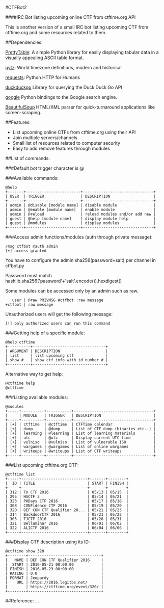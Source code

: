 #CTFBot2
 
####IRC Bot listing upcoming online CTF from ctftime.org API

This is another version of a small IRC bot listing upcoming CTF from ctftime.org and some resources related to them.

##Dependencies:

[PrettyTable](https://pypi.python.org/pypi/PrettyTable): A simple Python library for easily displaying tabular data in a visually appealing ASCII table format.

[pytz](https://pypi.python.org/pypi/pytz): World timezone definitions, modern and historical

[requests](https://pypi.python.org/pypi/requests/2.9.1): Python HTTP for Humans

[duckduckgo](https://pypi.python.org/pypi/duckduckgo/0.1) Library for querying the Duck Duck Go API

[google](https://pypi.python.org/pypi/google) Python bindings to the Google search engine.

[BeautifulSoup](https://pypi.python.org/pypi/BeautifulSoup) HTML/XML parser for quick-turnaround applications like screen-scraping.

##Features:

* List upcoming online CTFs from ctftime.org using their API
* Join multiple servers/channels
* Small list of resources related to computer security
* Easy to add remove features through modules

##List of commands:

###Default bot trigger character is @

###Available commands:
```
@help                                                             
+-------+------------------------+-------------------------------+
| USER  | TRIGGER                | DESCRIPTION                   |
+-------+------------------------+-------------------------------+
| admin | @disable [module name] | disable module                |
| admin | @enable [module name]  | enable module                 |
| admin | @reload                | reload modules and/or add new |
| guest | @help [module name]    | display module help           |
| guest | @modules               | display modules               |
+-------+------------------------+-------------------------------+
```

###Access admin functions/modules (auth through private message):
```
/msg ctfbot @auth admin
[+] access granted
```

You have to configure the admin sha256(password+salt) per channel in ctfbot.py

Password must match hashlib.sha256('password'+'salt'.encode()).hexdigest()

Some modules can be accessed only by an admin such as raw.
```
   user | @raw PRIVMSG #ctfbot :raw message
+ctfbot | raw message
```

Unauthorized users will get the following message:
```
[!] only authorized users can run this command
```


###Getting help of a specific module:
```
@help ctftime
+----------+--------------------------------+
| ARGUMENT | DESCRIPTION                    |
| list     | list upcoming ctf              |
| show #   | show ctf info with id number # |
+----------+--------------------------------+
```

Alternative way to get help:
```
@ctftime help
@ctftime
```

###Listing available modules:
```
@modules                                                          
+-----+----------+-----------+-----------------------------------+
|     | MODULE   | TRIGGER   | DESCRIPTION                       |
+-----+----------+-----------+-----------------------------------+
| [+] | ctftime  | @ctftime  | CTFTime calendar                  |
| [+] | dump     | @dump     | List of CTF dump (binaries etc..) |
| [+] | learning | @learning | List of learning materials        |
| [+] | utc      | @utc      | Display current UTC time          |
| [+] | vulniso  | @vulniso  | List of vulnerable ISO            |
| [+] | wargames | @wargames | List of online wargames           |
| [+] | writeups | @writeups | List of CTF writeups              |
+-----+----------+-----------+-----------------------------------+
```

###List upcoming ctftime.org CTF:
```
@ctftime list
+-----+-----------------------------+-------+--------+ 
|  ID | TITLE                       | START | FINISH | 
+-----+-----------------------------+-------+--------+ 
| 312 | TU CTF 2016                 | 05/13 | 05/15  | 
| 295 | HSCTF 3                     | 05/14 | 05/21  | 
| 323 | PHDays CTF 2016             | 05/17 | 05/18  | 
| 308 | CONFidence CTF 2016         | 05/19 | 05/20  | 
| 320 | DEF CON CTF Qualifier 20... | 05/21 | 05/23  | 
| 314 | BackdoorCTF 2016            | 05/21 | 05/22  | 
| 305 | TJCTF 2016                  | 05/28 | 05/31  | 
| 321 | Belluminar 2016             | 06/01 | 06/02  | 
| 322 | ALICTF 2016                 | 06/04 | 06/06  | 
+-----+-----------------------------+-------+--------+ 
```

###Display CTF description using its ID:
```
@ctftime show 320
+--------+--------------------------------+
|   NAME | DEF CON CTF Qualifier 2016     |
|  START | 2016-05-21 00:00:00            |
| FINISH | 2016-05-23 00:00:00            |
| RATING | 0.0                            |
| FORMAT | Jeopardy                       |
|    URL | https://2016.legitbs.net/      |
|        | https://ctftime.org/event/320/ |
+--------+--------------------------------+
```

##Reference:
...
